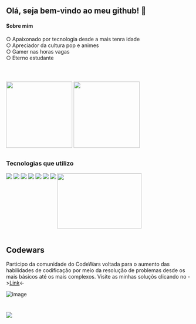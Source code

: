 ## Olá, seja bem-vindo ao meu github! 👋
<h4>Sobre mim</h4>
 ○ Apaixonado por tecnologia desde a mais tenra idade<br>
 ○ Apreciador da cultura pop e animes <br>
 ○ Gamer nas horas vagas <br>
 ○ Eterno estudante
<h1></h1>
<br>
  <div>
    <img height="180em" src="https://github-readme-stats.vercel.app/api?username=tronguy&show_icons=true&theme=radical">
    <img height="180em" src="https://github-readme-stats.vercel.app/api/top-langs/?username=tronguy&layout=compact&theme=radical">
  </div>
<h2></h2>
      
### Tecnologias que utilizo
<div style="display:inline-block;">
    <img src="https://img.shields.io/badge/HTML5-E34F26?style=for-the-badge&logo=html5&logoColor=white">
    <img src="https://img.shields.io/badge/CSS3-1572B6?style=for-the-badge&logo=css3&logoColor=white">
    <img src="https://img.shields.io/badge/JavaScript-323330?style=for-the-badge&logo=javascript&logoColor=F7DF1E">
    <img src="https://img.shields.io/badge/React-20232A?style=for-the-badge&logo=react&logoColor=61DAFB">
    <img src="https://img.shields.io/badge/Python-14354C?style=for-the-badge&logo=python&logoColor=white">
    <img src="https://img.shields.io/badge/PHP-777BB4?style=for-the-badge&logo=php&logoColor=white">
    <img src="https://img.shields.io/badge/Linux-FCC624?style=for-the-badge&logo=linux&logoColor=black">
  <img height="150" width="230" align="right" src="https://raw.githubusercontent.com/gist/patevs/b007a0e98fb216438d4cbf559fac4166   /raw/88f20c9d749d756be63f22b09f3c4ac570bc5101/programming.gif">  
</div>
<br/><br/>
<h2>Codewars</h2>

Participo da comunidade do CodeWars voltada para o aumento das habilidades de codificação por meio
da resolução de problemas desde os mais básicos até os mais complexos. Visite as minhas soluçõs clicando no ->[Link](https://www.codewars.com/users/Tr0nGuy)<-

![image](https://www.codewars.com/users/Tr0nGuy/badges/large)
<h1></h1>
 <a href="https://www.linkedin.com/in/contato07"><img src="https://img.shields.io/badge/LinkedIn-0077B5?style=for-the-badge&logo=linkedin&logoColor=white"></a>
